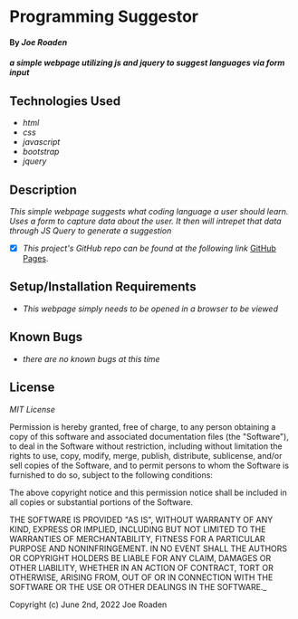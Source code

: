 # Programming Suggestor

#### By _**Joe Roaden**_

#### _a simple webpage utilizing js and jquery to suggest languages via form input_

## Technologies Used

* _html_
* _css_
* _javascript_
* _bootstrap_
* _jquery_



## Description

_This simple webpage suggests what coding language a user should learn.  Uses a form to capture data about the user.  It then will intrepet that data through JS Query to generate a suggestion_

- [x] _This project's GitHub repo can be found at the following link_ [GitHub Pages](https://github.com/joeroaden/programming-suggestor).  


## Setup/Installation Requirements

* _This webpage simply needs to be opened in a browser to be viewed_


## Known Bugs

* _there are no known bugs at this time_


## License

_MIT License_



Permission is hereby granted, free of charge, to any person obtaining a copy
of this software and associated documentation files (the "Software"), to deal
in the Software without restriction, including without limitation the rights
to use, copy, modify, merge, publish, distribute, sublicense, and/or sell
copies of the Software, and to permit persons to whom the Software is
furnished to do so, subject to the following conditions:

The above copyright notice and this permission notice shall be included in all
copies or substantial portions of the Software.

THE SOFTWARE IS PROVIDED "AS IS", WITHOUT WARRANTY OF ANY KIND, EXPRESS OR
IMPLIED, INCLUDING BUT NOT LIMITED TO THE WARRANTIES OF MERCHANTABILITY,
FITNESS FOR A PARTICULAR PURPOSE AND NONINFRINGEMENT. IN NO EVENT SHALL THE
AUTHORS OR COPYRIGHT HOLDERS BE LIABLE FOR ANY CLAIM, DAMAGES OR OTHER
LIABILITY, WHETHER IN AN ACTION OF CONTRACT, TORT OR OTHERWISE, ARISING FROM,
OUT OF OR IN CONNECTION WITH THE SOFTWARE OR THE USE OR OTHER DEALINGS IN THE
SOFTWARE._

Copyright (c) June 2nd, 2022 Joe Roaden
